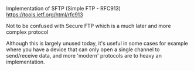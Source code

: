 Implementation of SFTP (Simple FTP - RFC913) https://tools.ietf.org/html/rfc913

Not to be confused with Secure FTP which is a much later and more complex protocol

Although this is largely unused today, it's useful in some cases for example where you have a device that can only 
open a single channel to send/receive data, and more 'modern' protocols are to heavy an implementation.
